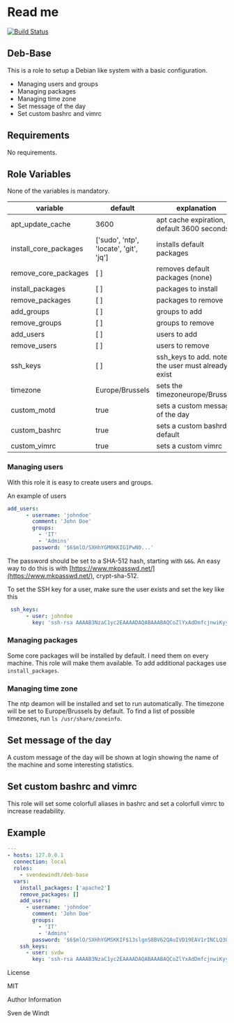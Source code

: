 # Read me

[![Build Status](https://travis-ci.org/svendewindt/ansible-role-deb-base.svg?branch=master)](https://travis-ci.org/svendewindt/ansible-role-deb-base)

## Deb-Base

This is a role to setup a Debian like system with a basic configuration.

- Managing users and groups
- Managing packages
- Managing time zone
- Set message of the day
- Set custom bashrc and vimrc

## Requirements

No requirements.

## Role Variables

None of the variables is mandatory.

| variable 			| default 				| explanation							|
| ---				| ---					| ---						 		|
| apt_update_cache		| 3600					| apt cache expiration, default 3600 seconds			|
| install_core_packages		| ['sudo', 'ntp', 'locate', 'git', 'jq']| installs default packages					|
| remove_core_packages		| [ ]					| removes default packages (none)				|
| install_packages		| [ ]					| packages to install						|
| remove_packages		| [ ]					| packages to remove						|
| add_groups			| [ ]					| groups to add							|
| remove_groups			| [ ]					| groups to remove						|
| add_users			| [ ]					| users to add							|
| remove_users			| [ ]					| users to remove						|
| ssh_keys			| [ ]					| ssh_keys to add. note: the user must already exist		|
| timezone			| Europe/Brussels			| sets the timezoneurope/Brussels				|
| custom_motd			| true					| sets a custom message of the day				|
| custom_bashrc			| true					| sets a custom bashrd, default					|
| custom_vimrc			| true 					| sets a custom vimrc						|

### Managing users

With this role it is easy to create users and groups. 

An example of users

```yaml
add_users:
      - username: 'johndoe'
        comment: 'John Doe'
        groups:
          - 'IT'
          - 'Admins'
        password: '$6$mlO/SXHhYGM0KKIG1PwN0...'
```

The password should be set to a SHA-512 hash, starting with `&6&`. An easy way to do this is with [https://www.mkpasswd.net/](https://www.mkpasswd.net/), crypt-sha-512.

To set the SSH key for a user, make sure the user exists and set the key like this

```yaml
 ssh_keys:
      - user: johndoe
        key: 'ssh-rsa AAAAB3NzaC1yc2EAAAADAQABAAABAQCoZlYxAdDmfcjnwiKyyTceK2ldPsV2KzG3EEDy9o8a7f7GiKfNpM/U3ZN4eFHK8DUoHlG+GGmKjvJ207VPsUQK0obi/7snaPu19m1wcoqnluaY2jcsTSiIHBFn+aVDWKNhc+UzbjZ+zFcHKqF0NIr1HaEpz4RV0N19UeyiIeqX7RpamkQX1MBTAHbQcBFB6eHJte9iWOpmMBmNManvU0rSZYWmdQzvK8+SFfHFB/93K1Cl4MLwG6gRfqGCmwgGmUiSgzG48uBa8N+cQCJie6ikbkKPV109kGVsnufx1kF/ka5/cgaABaxsKBXVxnpojUsFI1E6jS8lM5VZW32K23rB johndoe@PC-jd'

```

### Managing packages

Some core packages will be installed by default. I need them on every machine. This role will make them available. To add additional packages use `install_packages`.

### Managing time zone

The ntp deamon will be installed and set to run automatically. The timezone will be set to Europe/Brussels by default. To find a list of possible timezones, run `ls /usr/share/zoneinfo`.

## Set message of the day

A custom message of the day will be shown at login showing the name of the machine and some interesting statistics.

## Set custom bashrc and vimrc

This role will set some colorfull aliases in bashrc and set a colorfull vimrc to increase readability.

## Example

```yaml
---
- hosts: 127.0.0.1
  connection: local
  roles:
    - svendewindt/deb-base
  vars:
    install_packages: ['apache2']
    remove_packages: []
    add_users:
      - username: 'johndoe'
        comment: 'John Doe'
        groups:
          - 'IT'
          - 'Admins'
        password: '$6$mlO/SXHhYGMSKKIF$13slgnS8BV62QAuIVD19EAV1rINCLQ3OQbil6hkPOv9D19J8sAU1xv.msIfHSpA8P3tr.Eln2I6GuRUQ1ePwN0'
    ssh_keys:
      - user: svdw
        key: 'ssh-rsa AAAAB3NzaC1yc2EAAAADAQABAAABAQCoZlYxAdDmfcjnwiKyyTceK2ldPsV2KzG3EEDy9o8a7f7GiKfNpM/U3ZN4eFHK8DUoHlG+GGmKjvJ207VPsUQK0obi/7snaPu19m1wcoqnluaY2jcsTSiIHBFn+aVDWKNhc+UzbjZ+zFcHKqF0NIr1HaEpz4RV0N19UeyiIeqX7RpamkQX1MBTAHbQcBFB6eHJte9iWOpmMBmNManvU0rSZYWmdQzvK8+SFfHFB/93K1Cl4MLwG6gRfqGCmwgGmUiSgzG48uBa8N+cQCJie6ikbkKPV109kGVsnufx1kF/ka5/cgaABaxsKBXVxnpojUsFI1E6jS8lM5VZW32K23rB johndoe@PC-JD'
```



License

MIT

Author Information

Sven de Windt
